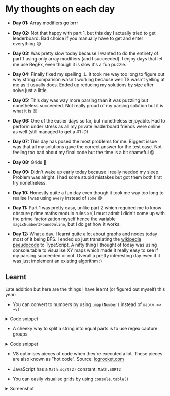 # My thoughts on each day

- **Day 01:** Array modifiers go brrr

- **Day 02:** Not that happy with part 1, but this day I actually tried to get leaderboard. Bad choice if you manually have to get and enter everything 😅

- **Day 03:** Was pretty slow today because I wanted to do the entirety of part 1 using only array modifiers (and I succeeded). I enjoy days that let me use RegEx, even though it is slow it's a fun puzzle.

- **Day 04:** Finally fixed my spelling :L. It took me way too long to figure out why string comparison wasn't working because well TS wasn't yelling at me as it usually does. Ended up reducing my solutions by size after solve just a little.

- **Day 05:** This day was way more parsing than it was puzzling but nonetheless succeeded. Not really proud of my parsing solution but it is what it is 😔

- **Day 06:** One of the easier days so far, but nonetheless enjoyable. Had to perform under stress as all my private leaderboard friends were online as well (still managed to get a #1 :D)

- **Day 07:** This day has posed the most problems for me. Biggest issue was that all my solutions gave the correct answer for the test case. Not feeling too bad about my final code but the time is a bit shameful 😓

- **Day 08:** Grids 😬

- **Day 09:** Didn't wake up early today because I really needed my sleep. Problem was alright. I had some stupid mistakes but got them both first try nonetheless.

- **Day 10:** Honestly quite a fun day even though it took me way too long to realise I was using `every` instead of `some` 😅

- **Day 11:** Part 1 was pretty easy, unlike part 2 which required me to know obscure prime maths modulo rules >:(  I must admit I didn't come up with the prime factorization myself hence the variable `magicNumberIFoundOnline`, but I do get how it works.

- **Day 12:** What a day. I learnt quite a lot about graphs and nodes today most of it being BFS. I ended up just translating the [wikipedia pseudocode][pseudocode] to TypeScript. A nifty thing I thought of today was using console.table to visualise XY maps which made it really easy to see if my parsing succeeded or not. Overall a pretty interesting day even if it was just implement an existing algorithm :)

## Learnt
Late addition but here are the things I have learnt (or figured out myself) this year: 
 - You can convert to numbers by using `.map(Number)` instead of `map(v => +v)`
 <details>
 <summary>Code snippet</summary>

 ```ts
 const numbers = ["1","2","3"].map(Number);
 // => [1, 2, 3]
 ```
 </details>

 - A cheeky way to split a string into equal parts is to use regex capture groups
  <details>
 <summary>Code snippet</summary>

 ```ts
 const string = "I like cats!"
 const length = 4;
 const matcher = new RegExp(`.{${length}}`, "g");
 const splitString = string.match(matcher);
 // => ["I li", "ke c", "ats!"]
 ```
 </details>

- V8 optimises pieces of code when they're executed a lot. These pieces are also known as "hot code". Source: [logrocket.com][optimising]

- JavaScript has a `Math.sqrt(2)` constant: `Math.SQRT2`

- You can easily visualise grids by using `console.table()`
<details>
<summary>Screenshot</summary>

![screenshot](https://cdn.discordapp.com/attachments/1047336632879161394/1051927294253482014/image.png)
</detail>

[optimising]:(https://blog.logrocket.com/how-javascript-works-optimizing-the-v8-compiler-for-efficiency/)
[pseudocode]:(https://en.wikipedia.org/wiki/Breadth-first_search#Pseudocode)
